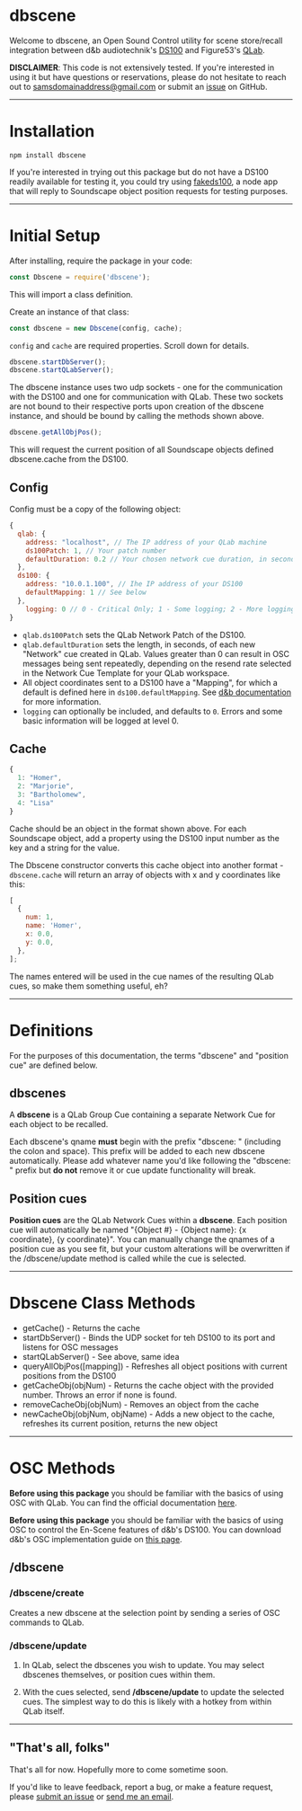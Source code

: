 # dbscene

Welcome to dbscene, an Open Sound Control utility for scene store/recall integration between d&amp;b audiotechnik's [DS100](https://www.dbaudio.com/global/en/products/processing-matrix/ds100/) and Figure53's [QLab](https://qlab.app/).

**DISCLAIMER**: This code is not extensively tested. If you're interested in using it but have questions or reservations, please do not hesitate to reach out to [samsdomainaddress@gmail.com](mailto:samsdomainaddress@gmail.com) or submit an [issue](https://github.com/samschloegel/node-dbscene/issues) on GitHub.

---

# Installation

```
npm install dbscene
```

If you're interested in trying out this package but do not have a DS100 readily available for testing it, you could try using [fakeds100](https://github.com/samschloegel/fakeDS100), a node app that will reply to Soundscape object position requests for testing purposes.

---

# Initial Setup

After installing, require the package in your code:

```js
const Dbscene = require('dbscene');
```

This will import a class definition.

Create an instance of that class:

```js
const dbscene = new Dbscene(config, cache);
```

`config` and `cache` are required properties. Scroll down for details.

```js
dbscene.startDbServer();
dbscene.startQLabServer();
```

The dbscene instance uses two udp sockets - one for the communication with the DS100 and one for communication with QLab. These two sockets are not bound to their respective ports upon creation of the dbscene instance, and should be bound by calling the methods shown above.

```js
dbscene.getAllObjPos();
```

This will request the current position of all Soundscape objects defined dbscene.cache from the DS100.

## Config

Config must be a copy of the following object:

```js
{
  qlab: {
    address: "localhost", // The IP address of your QLab machine
    ds100Patch: 1, // Your patch number
    defaultDuration: 0.2 // Your chosen network cue duration, in seconds
  },
  ds100: {
    address: "10.0.1.100", // Ihe IP address of your DS100
    defaultMapping: 1 // See below
  },
	logging: 0 // 0 - Critical Only; 1 - Some logging; 2 - More logging
}
```

- `qlab.ds100Patch` sets the QLab Network Patch of the DS100.
- `qlab.defaultDuration` sets the length, in seconds, of each new "Network" cue created in QLab. Values greater than 0 can result in OSC messages being sent repeatedly, depending on the resend rate selected in the Network Cue Template for your QLab workspace.
- All object coordinates sent to a DS100 have a "Mapping", for which a default is defined here in `ds100.defaultMapping`. See [d&b documentation](https://www.dbaudio.com/global/en/products/processing-matrix/ds100/#tab-downloads) for more information.
- `logging` can optionally be included, and defaults to `0`. Errors and some basic information will be logged at level 0.

## Cache

```js
{
  1: "Homer",
  2: "Marjorie",
  3: "Bartholomew",
  4: "Lisa"
}
```

Cache should be an object in the format shown above. For each Soundscape object, add a property using the DS100 input number as the key and a string for the value.

The Dbscene constructor converts this cache object into another format - `dbscene.cache` will return an array of objects with x and y coordinates like this:

```js
[
  {
    num: 1,
    name: 'Homer',
    x: 0.0,
    y: 0.0,
  },
];
```

The names entered will be used in the cue names of the resulting QLab cues, so make them something useful, eh?

---

# Definitions

For the purposes of this documentation, the terms "dbscene" and "position cue" are defined below.

## dbscenes

A **dbscene** is a QLab Group Cue containing a separate Network Cue for each object to be recalled.

Each dbscene's qname **must** begin with the prefix "dbscene: " (including the colon and space). This prefix will be added to each new dbscene automatically. Please add whatever name you'd like following the "dbscene: " prefix but **do not** remove it or cue update functionality will break.

## Position cues

**Position cues** are the QLab Network Cues within a **dbscene**. Each position cue will automatically be named "{Object #} - {Object name}: {x coordinate}, {y coordinate}". You can manually change the qnames of a position cue as you see fit, but your custom alterations will be overwritten if the /dbscene/update method is called while the cue is selected.

---

# Dbscene Class Methods

- getCache() - Returns the cache
- startDbServer() - Binds the UDP socket for teh DS100 to its port and listens for OSC messages
- startQLabServer() - See above, same idea
- queryAllObjPos([mapping]) - Refreshes all object positions with current positions from the DS100
- getCacheObj(objNum) - Returns the cache object with the provided number. Throws an error if none is found.
- removeCacheObj(objNum) - Removes an object from the cache
- newCacheObj(objNum, objName) - Adds a new object to the cache, refreshes its current position, returns the new object

---

# OSC Methods

**Before using this package** you should be familiar with the basics of using OSC with QLab. You can find the official documentation [here](https://qlab.app/docs/v4/scripting/osc-dictionary-v4/).

**Before using this package** you should be familiar with the basics of using OSC to control the En-Scene features of d&b's DS100. You can download d&b's OSC implementation guide on [this page](https://www.dbaudio.com/global/en/products/processing-matrix/ds100/#tab-downloads).

## /**dbscene**

### /dbscene/**create**

Creates a new dbscene at the selection point by sending a series of OSC commands to QLab.

### /dbscene/**update**

1. In QLab, select the dbscenes you wish to update. You may select dbscenes themselves, or position cues within them.

1. With the cues selected, send **/dbscene/update** to update the selected cues. The simplest way to do this is likely with a hotkey from within QLab itself.

---

## "That's all, folks"

That's all for now. Hopefully more to come sometime soon.

If you'd like to leave feedback, report a bug, or make a feature request, please [submit an issue](https://github.com/samschloegel/node-dbscene/issues) or [send me an email](mailto:samsdomainaddress@gmail.com).
